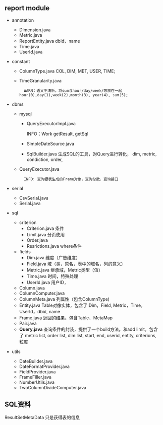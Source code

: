 
## report module ##

- annotation
	- Dimension.java
	- Metric.java
	- ReportEntity.java		dbId，name
	- Time.java
	- UserId.java
- constant
	- ColumnType.java	COL, DIM, MET, USER, TIME;
	- TimeGranularity.java
	
			WARN：语义不清析，将sum与hour/day/week/等放在一起 hour(0),day(1),week(2),month(3), year(4), sum(5);	

- dbms
	- mysql
		- QueryExecutorImpl.java

			INFO：Work getResult, getSql

		- SimpleDateSource.java
		- SqlBuilder.java	生成SQL的工具，对Query进行转化， dim, metric, condiction, order, 
	- QueryExecutor.java
			
			INFO: 查询报表生成的Frame对象，查询总数，查询接口

- serial
	- CsvSerial.java
	- Serial.java
- sql
	- criterion
		- Criterion.java		条件
		- Limit.java			分页使用
		- Order.java
		- Resrictions.java   where条件
	- fields
		- Dim.java		维度（广告维度）
		- Field.java		域（类，原名，表中的域名，列的意义）
		- Metric.java	继承域，Metric类型（值）
		- Time.java		时间，特殊处理
		- UserId.java	用户ID，
	- Column.java
	- ColumnComputer.java
	- ColumnMeta.java  列属性（包含ColumnType)
	- Entity.java   Table对像实体，包含了 Dim，Field, Metric，Time，UserId，dbid, name
	- Frame.java		返回的结果，包含Table，MetaMap
	- Pair.java
	- **Query.java** 查询条件的封装，提供了一个build方法，和add limit，包含了 metric list, order list, dim list, start, end, userid, entity, criterions, 粒度
	
- utils
	- DateBuilder.java
	- DateFormatProvider.java		
	- FieldProvider.java
	- FrameFiller.java
	- NumberUtils.java
	- TwoColumnDivideComputer.java

## SQL资料 ##

ResultSetMetaData 只是获得表的信息